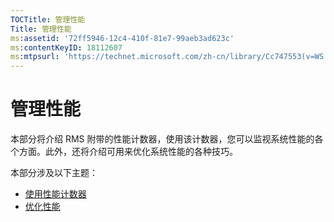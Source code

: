 ```yaml
---
TOCTitle: 管理性能
Title: 管理性能
ms:assetid: '72ff5946-12c4-410f-81e7-99aeb3ad623c'
ms:contentKeyID: 18112607
ms:mtpsurl: 'https://technet.microsoft.com/zh-cn/library/Cc747553(v=WS.10)'
---
```


管理性能
========

本部分将介绍 RMS 附带的性能计数器，使用该计数器，您可以监视系统性能的各个方面。此外，还将介绍可用来优化系统性能的各种技巧。

本部分涉及以下主题：

-   [使用性能计数器](https://technet.microsoft.com/096c3b17-c082-46c4-939c-4373af0c9dec)
-   [优化性能](https://technet.microsoft.com/24dc9ca4-652b-41a6-9a99-95fdeca9120b)
